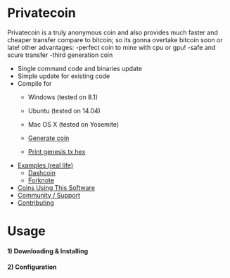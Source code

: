 Privatecoin
==================
Privatecoin is a truly anonymous coin and also provides much faster and cheaper transfer compare to bitcoin;
so its gonna overtake bitcoin soon or late!
other advantages:
 -perfect coin to mine with cpu or gpu!
 -safe and scure transfer
 -third generation coin
 * Single command code and binaries update
* Simple update for existing code
* Compile for
  * Windows (tested on 8.1)
  * Ubuntu (tested on 14.04)
  * Mac OS X (tested on Yosemite)

  * [Generate coin](#3-generate-coin)
  * [Print genesis tx hex](#4-print-genesis-tx-hex)
* [Examples (real life)](#examples_real_life)
  * [Dashcoin](#1-dashcoin)
  * [Forknote](#2-forknote)
* [Coins Using This Software](#coins-using-this-software)
* [Community / Support](#community--support)
* [Contributing](#contributing)


Usage
===

#### 1) Downloading & Installing

#### 2) Configuration



